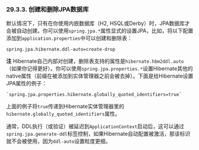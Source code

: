 ### 29.3.3. 创建和删除JPA数据库

默认情况下，只有在你使用内嵌数据库（H2, HSQL或Derby）时，JPA数据库才会被自动创建。你可以使用`spring.jpa.*`属性显式的设置JPA，比如，将以下配置添加到`application.properties`中可以创建和删除表：
```properties
spring.jpa.hibernate.ddl-auto=create-drop
```
**注** Hibernate自己内部对创建，删除表支持的属性是`hibernate.hbm2ddl.auto`（如果你记得更好）。你可以使用`spring.jpa.properties.*`设置Hibernate其他的native属性（前缀在被添加到实体管理器之前会被去掉）。下面是给Hibernate设置JPA属性的例子：
```properties
`spring.jpa.properties.hibernate.globally_quoted_identifiers=true`
```
上面的例子将`true`传递到Hibernate实体管理器里的`hibernate.globally_quoted_identifiers`属性。

通常，DDL执行（或验证）被延迟到`ApplicationContext`启动后，这可以通过`spring.jpa.generate-ddl`标签控制，如果Hibernate自动配置被激活，那该标识就不会被使用，因为`ddl-auto`设置粒度更细。
